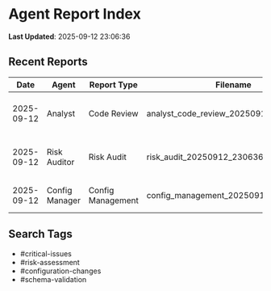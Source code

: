 # Agent Report Index
**Last Updated**: 2025-09-12 23:06:36

## Recent Reports
| Date | Agent | Report Type | Filename | Key Findings |
|------|-------|-------------|----------|--------------|
| 2025-09-12 | Analyst | Code Review | analyst_code_review_20250912_230636.md | Fixed config/environment bugs; standardized schema validation |
| 2025-09-12 | Risk Auditor | Risk Audit | risk_audit_20250912_230636.md | Recommend bracket orders and daily loss circuit breaker |
| 2025-09-12 | Config Manager | Config Management | config_management_20250912_230636.md | Add missing legacy validators or deprecate |

## Search Tags
- #critical-issues
- #risk-assessment
- #configuration-changes
- #schema-validation


